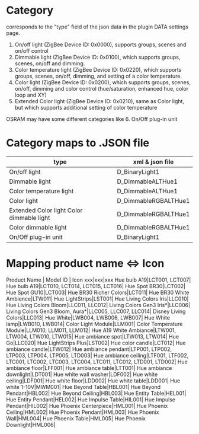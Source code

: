 # Category

corresponds to the "type" field of the json data in the plugin DATA settings page.

1. On/off light (ZigBee Device ID: 0x0000), supports groups, scenes and on/off control
2. Dimmable light (ZigBee Device ID: 0x0100), which supports groups, scenes, on/off and dimming.
3. Color temperature light (ZigBee Device ID: 0x0220), which supports groups, scenes, on/off, dimming, and setting of a color temperature.
4. Color light (ZigBee Device ID: 0x0200), which supports groups, scenes, on/off, dimming and color control (hue/saturation, enhanced hue, color loop and XY)
5. Extended Color light (ZigBee Device ID: 0x0210), same as Color light, but which supports additional setting of color temperature

OSRAM may have some different categories like
6. On/Off plug-in unit 

# Category maps to .JSON file

type | xml & json file
--- | ---
On/off light | D_BinaryLight1
Dimmable light | D_DimmableALTHue1
Color temperature light | D_DimmableALTHue1
Color light | D_DimmableRGBALTHue1
Extended Color light Color dimmable light | D_DimmableRGBALTHue1
Color dimmable light | D_DimmableRGBALTHue1
On/Off plug-in unit | D_BinaryLight1

# Mapping product name <=> Icon

Product Name | Model ID | Icon
xxx|xxx|xxx
Hue bulb A19|LCT001, LCT007|
Hue bulb A19|LCT010, LCT014, LCT015, LCT016|
Hue Spot BR30|LCT002|
Hue Spot GU10|LCT003|
Hue BR30 Richer Colors|LCT011|
Hue BR30 White Ambience|LTW011|
Hue LightStrips|LST001|
Hue Living Colors Iris|LLC010|
Hue Living Colors Bloom|LLC011, LLC012|
Living Colors Gen3 Iris*|LLC006|
Living Colors Gen3 Bloom, Aura*|LLC005, LLC007, LLC014|
Disney Living Colors|LLC013|
Hue White|LWB004, LWB006, LWB007|
Hue White lamp|LWB010, LWB014|
Color Light Module|LLM001|
Color Temperature Module|LLM010, LLM011, LLM012|
Hue A19 White Ambiance|LTW001, LTW004, LTW010, LTW015|
Hue ambiance spot|LTW013, LTW014|
Hue Go|LLC020|
Hue LightStrips Plus|LST002|
Hue color candle|LCT012|
Hue ambiance candle|LTW012|
Hue ambiance pendant|LTP001, LTP002, LTP003, LTP004, LTP005, LTD003|
Hue ambiance ceiling|LTF001, LTF002, LTC001, LTC002, LTC003, LTC004, LTC011, LTC012, LTD001, LTD002|
Hue ambiance floor|LFF001|
Hue ambiance table|LTT001|
Hue ambiance downlight|LDT001|
Hue white wall washer|LDF002|
Hue white ceiling|LDF001|
Hue white floor|LDD002|
Hue white table|LDD001|
Hue white 1-10V|MWM001|
Hue Beyond Table|HBL001|
Hue Beyond Pendant|HBL002|
Hue Beyond Ceiling|HBL003|
Hue Entity Table|HEL001|
Hue Entity Pendant|HEL002|
Hue Impulse Table|HIL001|
Hue Impulse Pendant|HIL002|
Hue Phoenix Centerpiece|HML001|
Hue Phoenix Ceiling|HML002|
Hue Phoenix Pendant|HML003|
Hue Phoenix Wall|HML004|
Hue Phoenix Table|HML005|
Hue Phoenix Downlight|HML006|


